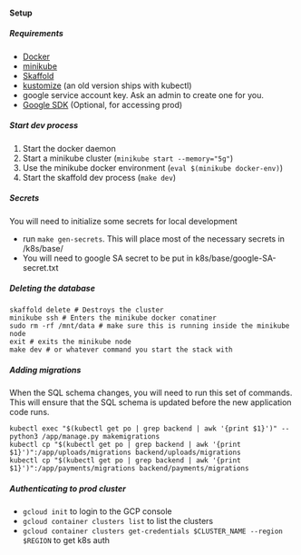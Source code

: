 #### Setup

##### Requirements

- [Docker](https://www.docker.com/get-started)
- [minikube](https://minikube.sigs.k8s.io/docs/start/)
- [Skaffold](https://skaffold.dev/)
- [kustomize](https://kubectl.docs.kubernetes.io/installation/kustomize/binaries/) (an old version ships with kubectl)
- google service account key. Ask an admin to create one for you.
- [Google SDK](https://cloud.google.com/sdk/docs/install) (Optional, for accessing prod)

##### Start dev process

1. Start the docker daemon
2. Start a minikube cluster (`minikube start --memory="5g"`)
3. Use the minikube docker environment (`eval $(minikube docker-env)`)
4. Start the skaffold dev process (`make dev`)

##### Secrets

You will need to initialize some secrets for local development

- run `make gen-secrets`. This will place most of the necessary secrets in /k8s/base/
- You will need to google SA secret to be put in k8s/base/google-SA-secret.txt

##### Deleting the database

```shell
skaffold delete # Destroys the cluster
minikube ssh # Enters the minikube docker conatiner
sudo rm -rf /mnt/data # make sure this is running inside the minikube node
exit # exits the minikube node
make dev # or whatever command you start the stack with
```

##### Adding migrations

When the SQL schema changes, you will need to run this set of commands. This will ensure that the SQL schema is updated before the new application code runs.

```shell
kubectl exec "$(kubectl get po | grep backend | awk '{print $1}')" -- python3 /app/manage.py makemigrations
kubectl cp "$(kubectl get po | grep backend | awk '{print $1}')":/app/uploads/migrations backend/uploads/migrations
kubectl cp "$(kubectl get po | grep backend | awk '{print $1}')":/app/payments/migrations backend/payments/migrations
```

##### Authenticating to prod cluster

- `gcloud init` to login to the GCP console
- `gcloud container clusters list` to list the clusters
- `gcloud container clusters get-credentials $CLUSTER_NAME --region $REGION` to get k8s auth
